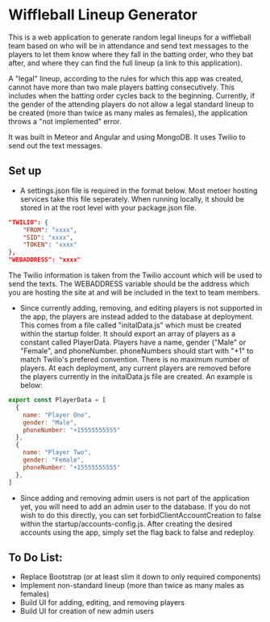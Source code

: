 # Wiffleball Lineup Generator

This is a web application to generate random legal lineups for a wiffleball team based on who will be in attendance and send text messages to the players to let them know where they fall in the batting order, who they bat after, and where they can find the full lineup (a link to this application). 

A "legal" lineup, according to the rules for which this app was created, cannot have more than two male players batting consecutively. This includes when the batting order cycles back to the beginning. Currently, if the gender of the attending players do not allow a legal standard lineup to be created (more than twice as many males as females), the application throws a "not implemented" error.

It was built in Meteor and Angular and using MongoDB. It uses Twilio to send out the text messages.

## Set up
- A settings.json file is required in the format below. Most metoer hosting services take this file seperately. When running locally, it should be stored in at the root level with your package.json file.

```json
"TWILIO": {
    "FROM": "xxxx",  
    "SID": "xxxx",  
    "TOKEN": "xxxx"
},
"WEBADDRESS": "xxxx"
```

The Twilio information is taken from the Twilio account which will be used to send the texts. The WEBADDRESS variable should be the address which you are hosting the site at and will be included in the text to team members.

- Since currently adding, removing, and editing players is not supported in the app, the players are instead added to the database at deployment. This comes from a file called "initalData.js" which must be created within the startup folder. It should export an array of players as a constant called PlayerData. Players have a name, gender ("Male" or "Female", and phoneNumber. phoneNumbers should start with "+1" to match Twilio's prefered convention. There is no maximum number of players. At each deployment, any current players are removed before the players currently in the initalData.js file are created. An example is below:

```javascript
export const PlayerData = [
  {
    name: "Player One",
    gender: "Male",
    phoneNumber: "+15555555555"
  },
  {
    name: "Player Two",
    gender: "Female",
    phoneNumber: "+15555555555"
  },
]
```

- Since adding and removing admin users is not part of the application yet, you will need to add an admin user to the database. If you do not wish to do this directly, you can set forbidClientAccountCreation to false within the startup/accounts-config.js. After creating the desired accounts using the app, simply set the flag back to false and redeploy.

## To Do List:
- Replace Bootstrap (or at least slim it down to only required components)
- Implement non-standard lineup (more than twice as many males as females)
- Build UI for adding, editing, and removing players
- Build UI for creation of new admin users
